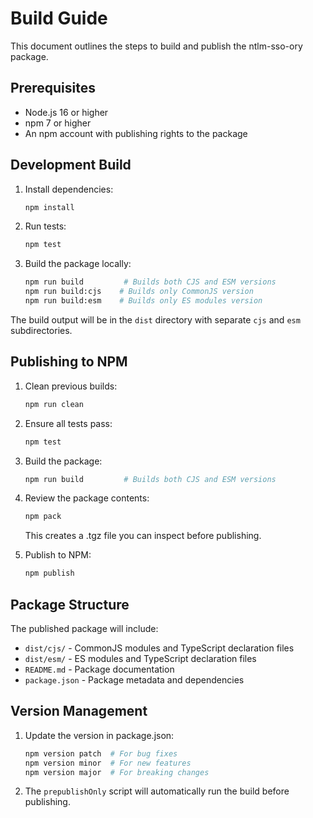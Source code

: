 # Build Guide

This document outlines the steps to build and publish the ntlm-sso-ory package.

## Prerequisites

- Node.js 16 or higher
- npm 7 or higher
- An npm account with publishing rights to the package

## Development Build

1. Install dependencies:
   ```bash
   npm install
   ```

2. Run tests:
   ```bash
   npm test
   ```

3. Build the package locally:
   ```bash
   npm run build         # Builds both CJS and ESM versions
   npm run build:cjs    # Builds only CommonJS version
   npm run build:esm    # Builds only ES modules version
   ```

The build output will be in the `dist` directory with separate `cjs` and `esm` subdirectories.

## Publishing to NPM

1. Clean previous builds:
   ```bash
   npm run clean
   ```

2. Ensure all tests pass:
   ```bash
   npm test
   ```

3. Build the package:
   ```bash
   npm run build         # Builds both CJS and ESM versions
   ```

4. Review the package contents:
   ```bash
   npm pack
   ```
   This creates a .tgz file you can inspect before publishing.

5. Publish to NPM:
   ```bash
   npm publish
   ```

## Package Structure

The published package will include:
- `dist/cjs/` - CommonJS modules and TypeScript declaration files
- `dist/esm/` - ES modules and TypeScript declaration files
- `README.md` - Package documentation
- `package.json` - Package metadata and dependencies

## Version Management

1. Update the version in package.json:
   ```bash
   npm version patch  # For bug fixes
   npm version minor  # For new features
   npm version major  # For breaking changes
   ```

2. The `prepublishOnly` script will automatically run the build before publishing.
